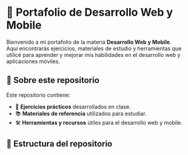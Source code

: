 # 📂 Portafolio de Desarrollo Web y Mobile

Bienvenido a mi portafolio de la materia **Desarrollo Web y Mobile**.  
Aquí encontrarás ejercicios, materiales de estudio y herramientas que utilicé para aprender y mejorar mis habilidades en el desarrollo web y aplicaciones móviles.

## 📌 Sobre este repositorio
Este repositorio contiene:
- 📝 **Ejercicios prácticos** desarrollados en clase.
- 📚 **Materiales de referencia** utilizados para estudiar.
- 🛠️ **Herramientas y recursos** útiles para el desarrollo web y mobile.

## 📂 Estructura del repositorio
